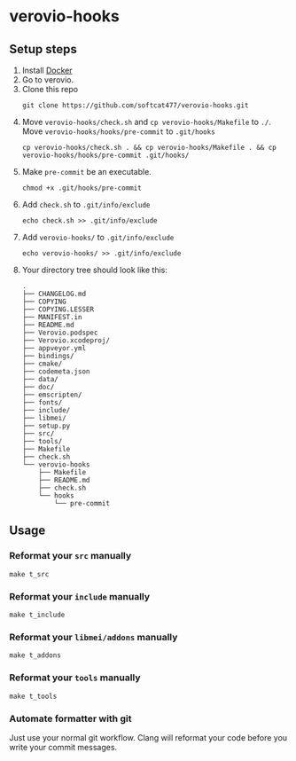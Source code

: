 # verovio-hooks

## Setup steps
1. Install [Docker](https://www.docker.com/)
1. Go to verovio.
2. Clone this repo
    ```
    git clone https://github.com/softcat477/verovio-hooks.git
    ```
3. Move `verovio-hooks/check.sh` and `cp verovio-hooks/Makefile` to `./`. Move `verovio-hooks/hooks/pre-commit` to `.git/hooks`
    ```
    cp verovio-hooks/check.sh . && cp verovio-hooks/Makefile . && cp verovio-hooks/hooks/pre-commit .git/hooks/
    ```
4. Make `pre-commit` be an executable.
    ```
    chmod +x .git/hooks/pre-commit
    ```
7. Add `check.sh` to `.git/info/exclude`
    ```
    echo check.sh >> .git/info/exclude
    ```
8. Add `verovio-hooks/` to `.git/info/exclude`
    ```
    echo verovio-hooks/ >> .git/info/exclude
    ```
9. Your directory tree should look like this:
    ```
    .
    ├── CHANGELOG.md
    ├── COPYING
    ├── COPYING.LESSER
    ├── MANIFEST.in
    ├── README.md
    ├── Verovio.podspec
    ├── Verovio.xcodeproj/
    ├── appveyor.yml
    ├── bindings/
    ├── cmake/
    ├── codemeta.json
    ├── data/
    ├── doc/
    ├── emscripten/
    ├── fonts/
    ├── include/
    ├── libmei/
    ├── setup.py
    ├── src/
    ├── tools/
    ├── Makefile
    ├── check.sh
    └── verovio-hooks
        ├── Makefile
        ├── README.md
        ├── check.sh
        └── hooks
            └── pre-commit
    ```

## Usage
### Reformat your `src` manually
```
make t_src
```

### Reformat your `include` manually
```
make t_include
```

### Reformat your `libmei/addons` manually
```
make t_addons
```

### Reformat your `tools` manually
```
make t_tools
```

### Automate formatter with git
Just use your normal git workflow. Clang will reformat your code before you write your commit messages.




